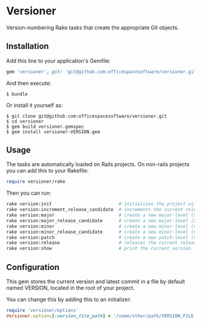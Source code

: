 # Versioner

Version-numbering Rake tasks that create the appropriate Git objects.


## Installation

Add this line to your application's Gemfile:

```ruby
gem 'versioner', git: 'git@github.com:officespacesoftware/versioner.git'
```

And then execute:

    $ bundle

Or install it yourself as:

    $ git clone git@github.com:officespacesoftware/versioner.git
    $ cd versioner
    $ gem build versioner.gemspec
    $ gem install versioner-VERSION.gem

## Usage

The tasks are automatically loaded on Rails projects.
On non-rails projects you can add this to your Rakefile:
```ruby
require versioner/rake
```

Then you can run:

```sh
rake version:init                         # initializes the project with the version file (optional VERSION=0.1.0-RC1)
rake version:increment_release_candidate  # increments the current release candidate (n.n.n-RCX)
rake version:major                        # create a new major-level (X.n.n) release
rake version:major_release_candidate      # create a new major-level (X.n.n-RC1) release candidate
rake version:minor                        # create a new minor-level (n.X.n) release
rake version:minor_release_candidate      # create a new minor-level (n.X.n-RC1) release candidate
rake version:patch                        # create a new patch-level (n.n.X) release
rake version:release                      # releases the current release candidate (n.n.n)
rake version:show                         # print the current version level from the VERSION file
```


## Configuration

This gem stores the current version and latest commit in a file by default named VERSION, located in the root of your project.

You can change this by adding this to an initializer:
```ruby
require 'versioner/options'
Versioner.options[:version_file_path] = '/some/other/path/VERSION_FILE'
```
